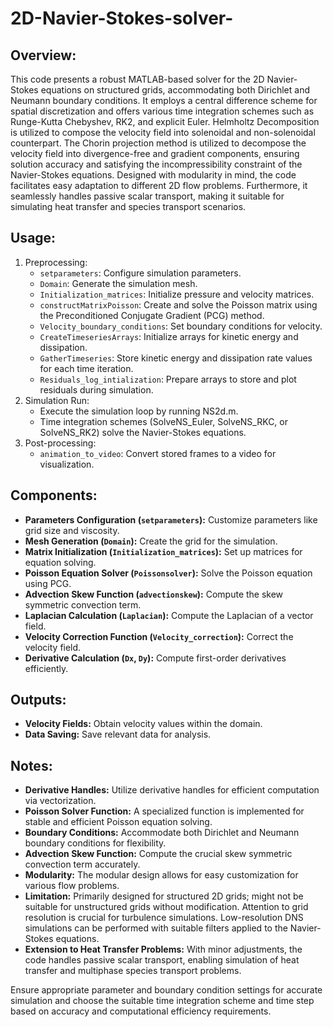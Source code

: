 # 2D-Navier-Stokes-solver-

## Overview:
This code presents a robust MATLAB-based solver for the 2D Navier-Stokes equations on structured grids, accommodating both Dirichlet and Neumann boundary conditions. It employs a central difference scheme for spatial discretization and offers various time integration schemes such as Runge-Kutta Chebyshev, RK2, and explicit Euler. Helmholtz Decomposition is utilized to compose the velocity field into solenoidal and non-solenoidal counterpart. The Chorin projection method is utilized to decompose the velocity field into divergence-free and gradient components, ensuring solution accuracy and satisfying the incompressibility constraint of the Navier-Stokes equations.
Designed with modularity in mind, the code facilitates easy adaptation to different 2D flow problems. Furthermore, it seamlessly handles passive scalar transport, making it suitable for simulating heat transfer and species transport scenarios.

## Usage:
1. Preprocessing:
   - `setparameters`: Configure simulation parameters.
   - `Domain`: Generate the simulation mesh.
   - `Initialization_matrices`: Initialize pressure and velocity matrices.
   - `constructMatrixPoisson`: Create and solve the Poisson matrix using the Preconditioned Conjugate Gradient (PCG) method.
   - `Velocity_boundary_conditions`: Set boundary conditions for velocity.
   - `CreateTimeseriesArrays`: Initialize arrays for kinetic energy and dissipation.
   - `GatherTimeseries`: Store kinetic energy and dissipation rate values for each time iteration.
   - `Residuals_log_intialization`: Prepare arrays to store and plot residuals during simulation.
2. Simulation Run:
   - Execute the simulation loop by running NS2d.m.
   - Time integration schemes (SolveNS_Euler, SolveNS_RKC, or SolveNS_RK2) solve the Navier-Stokes equations.
3. Post-processing:
   - `animation_to_video`: Convert stored frames to a video for visualization.

## Components:
- **Parameters Configuration (`setparameters`):** Customize parameters like grid size and viscosity.
- **Mesh Generation (`Domain`):** Create the grid for the simulation.
- **Matrix Initialization (`Initialization_matrices`):** Set up matrices for equation solving.
- **Poisson Equation Solver (`Poissonsolver`):** Solve the Poisson equation using PCG.
- **Advection Skew Function (`advectionskew`):** Compute the skew symmetric convection term.
- **Laplacian Calculation (`Laplacian`):** Compute the Laplacian of a vector field.
- **Velocity Correction Function (`Velocity_correction`):** Correct the velocity field.
- **Derivative Calculation (`Dx`, `Dy`):** Compute first-order derivatives efficiently.

## Outputs:
- **Velocity Fields:** Obtain velocity values within the domain.
- **Data Saving:** Save relevant data for analysis.

## Notes:
- **Derivative Handles:** Utilize derivative handles for efficient computation via vectorization.
- **Poisson Solver Function:** A specialized function is implemented for stable and efficient Poisson equation solving.
- **Boundary Conditions:** Accommodate both Dirichlet and Neumann boundary conditions for flexibility.
- **Advection Skew Function:** Compute the crucial skew symmetric convection term accurately.
- **Modularity:** The modular design allows for easy customization for various flow problems.
- **Limitation:** Primarily designed for structured 2D grids; might not be suitable for unstructured grids without modification. Attention to grid resolution is crucial for turbulence simulations. Low-resolution DNS simulations can be performed with suitable filters applied to the Navier-Stokes equations.
- **Extension to Heat Transfer Problems:** With minor adjustments, the code handles passive scalar transport, enabling simulation of heat transfer and multiphase species transport problems.

Ensure appropriate parameter and boundary condition settings for accurate simulation and choose the suitable time integration scheme and time step based on accuracy and computational efficiency requirements.
